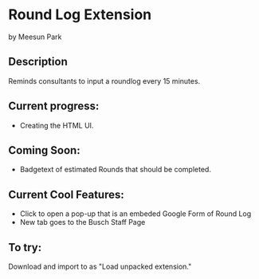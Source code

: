 # Round Log Extension
by Meesun Park

## Description
Reminds consultants to input a roundlog every 15 minutes.

## Current progress:
* Creating the HTML UI.

## Coming Soon:
* Badgetext of estimated Rounds that should be completed.

## Current Cool Features:
* Click to open a pop-up that is an embeded Google Form of Round Log
* New tab goes to the Busch Staff Page

## To try:
Download and import to as "Load unpacked extension." 
